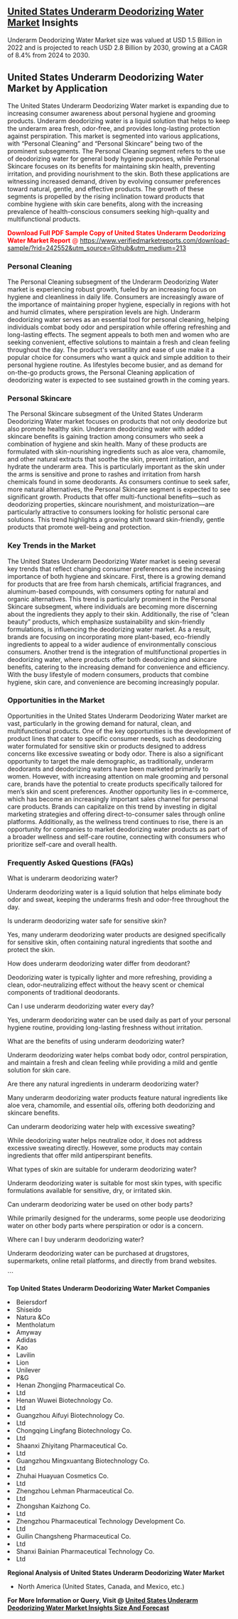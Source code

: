 <h2><a href="https://www.verifiedmarketreports.com/download-sample/?rid=242552&amp;utm_source=Github&amp;utm_medium=213" target="_blank">United States Underarm Deodorizing Water Market</a> Insights</h2><p>Underarm Deodorizing Water Market size was valued at USD 1.5 Billion in 2022 and is projected to reach USD 2.8 Billion by 2030, growing at a CAGR of 8.4% from 2024 to 2030.</p><p><h2>United States Underarm Deodorizing Water Market by Application</h2><p>The United States Underarm Deodorizing Water market is expanding due to increasing consumer awareness about personal hygiene and grooming products. Underarm deodorizing water is a liquid solution that helps to keep the underarm area fresh, odor-free, and provides long-lasting protection against perspiration. This market is segmented into various applications, with “Personal Cleaning” and “Personal Skincare” being two of the prominent subsegments. The Personal Cleaning segment refers to the use of deodorizing water for general body hygiene purposes, while Personal Skincare focuses on its benefits for maintaining skin health, preventing irritation, and providing nourishment to the skin. Both these applications are witnessing increased demand, driven by evolving consumer preferences toward natural, gentle, and effective products. The growth of these segments is propelled by the rising inclination toward products that combine hygiene with skin care benefits, along with the increasing prevalence of health-conscious consumers seeking high-quality and multifunctional products.<p><span class=""><span style="color: #ff0000;"><strong>Download Full PDF Sample Copy of United States Underarm Deodorizing Water Market Report</strong> @ </span><a href="https://www.verifiedmarketreports.com/download-sample/?rid=242552&amp;utm_source=Github&amp;utm_medium=213" target="_blank">https://www.verifiedmarketreports.com/download-sample/?rid=242552&amp;utm_source=Github&amp;utm_medium=213</a></span></p></p><h3>Personal Cleaning</h3><p>The Personal Cleaning subsegment of the Underarm Deodorizing Water market is experiencing robust growth, fueled by an increasing focus on hygiene and cleanliness in daily life. Consumers are increasingly aware of the importance of maintaining proper hygiene, especially in regions with hot and humid climates, where perspiration levels are high. Underarm deodorizing water serves as an essential tool for personal cleaning, helping individuals combat body odor and perspiration while offering refreshing and long-lasting effects. The segment appeals to both men and women who are seeking convenient, effective solutions to maintain a fresh and clean feeling throughout the day. The product's versatility and ease of use make it a popular choice for consumers who want a quick and simple addition to their personal hygiene routine. As lifestyles become busier, and as demand for on-the-go products grows, the Personal Cleaning application of deodorizing water is expected to see sustained growth in the coming years.<h3>Personal Skincare</h3><p>The Personal Skincare subsegment of the United States Underarm Deodorizing Water market focuses on products that not only deodorize but also promote healthy skin. Underarm deodorizing water with added skincare benefits is gaining traction among consumers who seek a combination of hygiene and skin health. Many of these products are formulated with skin-nourishing ingredients such as aloe vera, chamomile, and other natural extracts that soothe the skin, prevent irritation, and hydrate the underarm area. This is particularly important as the skin under the arms is sensitive and prone to rashes and irritation from harsh chemicals found in some deodorants. As consumers continue to seek safer, more natural alternatives, the Personal Skincare segment is expected to see significant growth. Products that offer multi-functional benefits—such as deodorizing properties, skincare nourishment, and moisturization—are particularly attractive to consumers looking for holistic personal care solutions. This trend highlights a growing shift toward skin-friendly, gentle products that promote well-being and protection.<h3>Key Trends in the Market</h3><p>The United States Underarm Deodorizing Water market is seeing several key trends that reflect changing consumer preferences and the increasing importance of both hygiene and skincare. First, there is a growing demand for products that are free from harsh chemicals, artificial fragrances, and aluminum-based compounds, with consumers opting for natural and organic alternatives. This trend is particularly prominent in the Personal Skincare subsegment, where individuals are becoming more discerning about the ingredients they apply to their skin. Additionally, the rise of “clean beauty” products, which emphasize sustainability and skin-friendly formulations, is influencing the deodorizing water market. As a result, brands are focusing on incorporating more plant-based, eco-friendly ingredients to appeal to a wider audience of environmentally conscious consumers. Another trend is the integration of multifunctional properties in deodorizing water, where products offer both deodorizing and skincare benefits, catering to the increasing demand for convenience and efficiency. With the busy lifestyle of modern consumers, products that combine hygiene, skin care, and convenience are becoming increasingly popular.<h3>Opportunities in the Market</h3><p>Opportunities in the United States Underarm Deodorizing Water market are vast, particularly in the growing demand for natural, clean, and multifunctional products. One of the key opportunities is the development of product lines that cater to specific consumer needs, such as deodorizing water formulated for sensitive skin or products designed to address concerns like excessive sweating or body odor. There is also a significant opportunity to target the male demographic, as traditionally, underarm deodorants and deodorizing waters have been marketed primarily to women. However, with increasing attention on male grooming and personal care, brands have the potential to create products specifically tailored for men’s skin and scent preferences. Another opportunity lies in e-commerce, which has become an increasingly important sales channel for personal care products. Brands can capitalize on this trend by investing in digital marketing strategies and offering direct-to-consumer sales through online platforms. Additionally, as the wellness trend continues to rise, there is an opportunity for companies to market deodorizing water products as part of a broader wellness and self-care routine, connecting with consumers who prioritize self-care and overall health.<h3>Frequently Asked Questions (FAQs)</h3><p>What is underarm deodorizing water?</p><p>Underarm deodorizing water is a liquid solution that helps eliminate body odor and sweat, keeping the underarms fresh and odor-free throughout the day.</p><p>Is underarm deodorizing water safe for sensitive skin?</p><p>Yes, many underarm deodorizing water products are designed specifically for sensitive skin, often containing natural ingredients that soothe and protect the skin.</p><p>How does underarm deodorizing water differ from deodorant?</p><p>Deodorizing water is typically lighter and more refreshing, providing a clean, odor-neutralizing effect without the heavy scent or chemical components of traditional deodorants.</p><p>Can I use underarm deodorizing water every day?</p><p>Yes, underarm deodorizing water can be used daily as part of your personal hygiene routine, providing long-lasting freshness without irritation.</p><p>What are the benefits of using underarm deodorizing water?</p><p>Underarm deodorizing water helps combat body odor, control perspiration, and maintain a fresh and clean feeling while providing a mild and gentle solution for skin care.</p><p>Are there any natural ingredients in underarm deodorizing water?</p><p>Many underarm deodorizing water products feature natural ingredients like aloe vera, chamomile, and essential oils, offering both deodorizing and skincare benefits.</p><p>Can underarm deodorizing water help with excessive sweating?</p><p>While deodorizing water helps neutralize odor, it does not address excessive sweating directly. However, some products may contain ingredients that offer mild antiperspirant benefits.</p><p>What types of skin are suitable for underarm deodorizing water?</p><p>Underarm deodorizing water is suitable for most skin types, with specific formulations available for sensitive, dry, or irritated skin.</p><p>Can underarm deodorizing water be used on other body parts?</p><p>While primarily designed for the underarms, some people use deodorizing water on other body parts where perspiration or odor is a concern.</p><p>Where can I buy underarm deodorizing water?</p><p>Underarm deodorizing water can be purchased at drugstores, supermarkets, online retail platforms, and directly from brand websites.</p>```</p><p><strong>Top United States Underarm Deodorizing Water Market Companies</strong></p><div data-test-id=""><p><li>Beiersdorf</li><li> Shiseido</li><li> Natura &Co</li><li> Mentholatum</li><li> Amyway</li><li> Adidas</li><li> Kao</li><li> Lavilin</li><li> Lion</li><li> Unilever</li><li> P&G</li><li> Henan Zhongjing Pharmaceutical Co.</li><li> Ltd</li><li> Henan Wuwei Biotechnology Co.</li><li> Ltd</li><li> Guangzhou Aifuyi Biotechnology Co.</li><li> Ltd</li><li> Chongqing Lingfang Biotechnology Co.</li><li> Ltd</li><li> Shaanxi Zhiyitang Pharmaceutical Co.</li><li> Ltd</li><li> Guangzhou Mingxuantang Biotechnology Co.</li><li> Ltd</li><li> Zhuhai Huayuan Cosmetics Co.</li><li> Ltd</li><li> Zhengzhou Lehman Pharmaceutical Co.</li><li> Ltd</li><li> Zhongshan Kaizhong Co.</li><li> Ltd</li><li> Zhengzhou Pharmaceutical Technology Development Co.</li><li> Ltd</li><li> Guilin Changsheng Pharmaceutical Co.</li><li> Ltd</li><li> Shanxi Bainian Pharmaceutical Technology Co.</li><li> Ltd</li></p><div><strong>Regional Analysis of&nbsp;United States Underarm Deodorizing Water Market</strong></div><ul><li dir="ltr"><p dir="ltr">North America&nbsp;(United States, Canada, and Mexico, etc.)</p></li></ul><p><strong>For More Information or Query, Visit @&nbsp;</strong><strong><a href="https://www.verifiedmarketreports.com/product/underarm-deodorizing-water-market/?utm_source=Github&amp;utm_medium=213" target="_blank">United States Underarm Deodorizing Water Market Insights Size And Forecast</a></strong></p></div>
